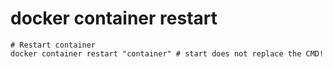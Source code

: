 # docker container restart

```shell
# Restart container
docker container restart "container" # start does not replace the CMD!
```
